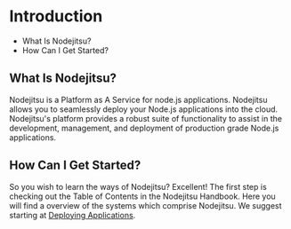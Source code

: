 # Introduction

- What Is Nodejitsu?
- How Can I Get Started?

## What Is Nodejitsu?

Nodejitsu is a Platform as A Service for node.js applications. Nodejitsu allows you to seamlessly deploy your Node.js applications into the cloud. Nodejitsu's platform provides a robust suite of functionality to assist in the development, management, and deployment of production grade Node.js applications.

## How Can I Get Started?

So you wish to learn the ways of Nodejitsu? Excellent! The first step is checking out the Table of Contents in the Nodejitsu Handbook. Here you will find a overview of the systems which comprise Nodejitsu. We suggest starting at [Deploying Applications](2_Deploying_Applications.md).
